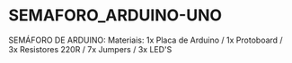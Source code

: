 # SEMAFORO_ARDUINO-UNO
SEMÁFORO DE ARDUINO: Materiais: 1x Placa de Arduino / 1x Protoboard / 3x Resistores 220R / 7x Jumpers / 3x LED'S
